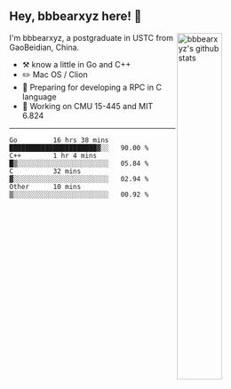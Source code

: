 ## Hey, bbbearxyz here! :wave:

<img align="right" alt="bbbearxyz's github stats" width="40%" src="https://github-readme-stats.vercel.app/api?username=bbbearxyz&show_icons=true">

I'm bbbearxyz, a postgraduate in USTC from GaoBeidian, China.

-   :hammer_and_pick:    know a little in Go and C++
-   :pencil2: Mac OS / Clion
-   :seedling: Preparing for developing a RPC in C language 
-   :thinking: Working on CMU 15-445 and MIT 6.824
---
<!--START_SECTION:waka-->
```text
Go         16 hrs 38 mins  ██████████████████████▓░░   90.00 % 
C++        1 hr 4 mins     █▒░░░░░░░░░░░░░░░░░░░░░░░   05.84 % 
C          32 mins         ▓░░░░░░░░░░░░░░░░░░░░░░░░   02.94 % 
Other      10 mins         ▒░░░░░░░░░░░░░░░░░░░░░░░░   00.92 % 
```
<!--END_SECTION:waka-->
